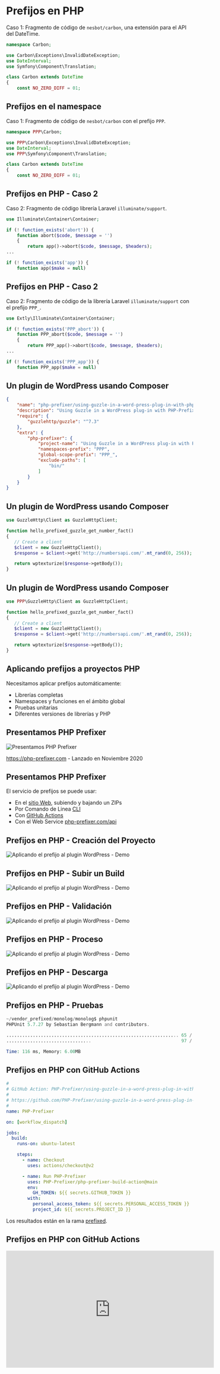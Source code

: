 # Prefijos en PHP <!-- .slide: data-background-image="images/05-about-me/PHP-Prefixer.svg" data-background-size="auto 10%" data-background-position="95% 5%" class="p-small" -->

Caso 1: Fragmento de código de `nesbot/carbon`, una extensión para el API del DateTime.

```php [1-5]
namespace Carbon;

use Carbon\Exceptions\InvalidDateException;
use DateInterval;
use Symfony\Component\Translation;

class Carbon extends DateTime
{
    const NO_ZERO_DIFF = 01;
```


## Prefijos en el namespace<!-- .slide: data-background-image="images/05-about-me/PHP-Prefixer.svg" data-background-size="auto 10%" data-background-position="95% 5%" class="p-small" -->

Caso 1: Fragmento de código de `nesbot/carbon` con el prefijo `PPP`.

```php [1-5]
namespace PPP\Carbon;

use PPP\Carbon\Exceptions\InvalidDateException;
use DateInterval;
use PPP\Symfony\Component\Translation;

class Carbon extends DateTime
{
    const NO_ZERO_DIFF = 01;
```


## Prefijos en PHP - Caso 2<!-- .slide: data-background-image="images/05-about-me/PHP-Prefixer.svg" data-background-size="auto 10%" data-background-position="95% 5%" class="p-small" -->

Caso 2: Fragmento de código librería Laravel `illuminate/support`.

```php [3-4|9-10]
use Illuminate\Container\Container;

if (! function_exists('abort')) {
    function abort($code, $message = '')
    {
        return app()->abort($code, $message, $headers);
...

if (! function_exists('app')) {
    function app($make = null)
```


## Prefijos en PHP - Caso 2 <!-- .slide: data-background-image="images/05-about-me/PHP-Prefixer.svg" data-background-size="auto 10%" data-background-position="95% 5%" class="p-small" -->

Caso 2: Fragmento de código de la librería Laravel `illuminate/support` con el prefijo `PPP_`.

```php [3-4|9-10]
use Extly\Illuminate\Container\Container;

if (! function_exists('PPP_abort')) {
    function PPP_abort($code, $message = '')
    {
        return PPP_app()->abort($code, $message, $headers);
...

if (! function_exists('PPP_app')) {
    function PPP_app($make = null)
```


## Un plugin de WordPress usando Composer <!-- .slide: data-background-image="images/05-about-me/PHP-Prefixer.svg" data-background-size="auto 10%" data-background-position="95% 5%" class="p-small" -->

```json [8-11]
{
    "name": "php-prefixer/using-guzzle-in-a-word-press-plug-in-with-php-prefixer",
    "description": "Using Guzzle in a WordPress plug-in with PHP-Prefixer. A plugin to showcase the PHP-Prefixer service. Install any library freely. PHP-Prefixer will manage your namespaces.",
    "require": {
        "guzzlehttp/guzzle": "^7.3"
    },
    "extra": {
        "php-prefixer": {
            "project-name": "Using Guzzle in a WordPress plug-in with PHP-Prefixer",
            "namespaces-prefix": "PPP",
            "global-scope-prefix": "PPP_",
            "exclude-paths": [
                "bin/"
            ]
        }
    }
}
```


## Un plugin de WordPress usando Composer <!-- .slide: data-background-image="images/05-about-me/PHP-Prefixer.svg" data-background-size="auto 10%" data-background-position="95% 5%" class="p-small" -->

```php [1]
use GuzzleHttp\Client as GuzzleHttpClient;

function hello_prefixed_guzzle_get_number_fact()
{
   // Create a client
   $client = new GuzzleHttpClient();
   $response = $client->get('http://numbersapi.com/'.mt_rand(0, 256));

   return wptexturize($response->getBody());
}
```


## Un plugin de WordPress usando Composer <!-- .slide: data-background-image="images/05-about-me/PHP-Prefixer.svg" data-background-size="auto 10%" data-background-position="95% 5%" class="p-small" -->

```php [1]
use PPP\GuzzleHttp\Client as GuzzleHttpClient;

function hello_prefixed_guzzle_get_number_fact()
{
   // Create a client
   $client = new GuzzleHttpClient();
   $response = $client->get('http://numbersapi.com/'.mt_rand(0, 256));

   return wptexturize($response->getBody());
}
```


## Aplicando prefijos a proyectos PHP <!-- .slide: data-background-image="images/05-about-me/PHP-Prefixer.svg" data-background-size="auto 10%" data-background-position="95% 5%" class="list-small" -->

Necesitamos aplicar prefijos automáticamente:

- Librerías completas
- Namespaces y funciones en el ámbito global
- Pruebas unitarias
- Diferentes versiones de librerías y PHP


## Presentamos PHP Prefixer <!-- .slide: data-background-image="images/05-about-me/PHP-Prefixer.svg" data-background-size="auto 10%" data-background-position="95% 5%" class="p-small" -->

![Presentamos PHP Prefixer](images/30-prefixing-php/php-prefixer.png)<!-- .element: class="w-80" style="border-radius: .25rem; border-width: 1px; border-color: #aaa; border-style: solid;" -->

https://php-prefixer.com - Lanzado en Noviembre 2020


## Presentamos PHP Prefixer <!-- .slide: data-background-image="images/05-about-me/PHP-Prefixer.svg" data-background-size="auto 10%" data-background-position="95% 5%" class="list-small" -->

El servicio de prefijos se puede usar:

- En el [sitio Web](https://php-prefixer.com), subiendo y bajando un ZIPs
- Por Comando de Linea [CLI](https://php-prefixer.com/docs/command-line/)
- Con [GitHub Actions](https://php-prefixer.com/docs/command-line/)
- Con el Web Service [php-prefixer.com/api](https://php-prefixer.com/docs/rest-api-reference/)


## Prefijos en PHP - Creación del Proyecto <!-- .slide: data-background-image="images/05-about-me/PHP-Prefixer.svg" data-background-size="auto 10%" data-background-position="95% 5%" class="p-small" -->

![Aplicando el prefijo al plugin WordPress - Demo](images/30-prefixing-php/php-prefixer.com_service_resources_projects-01.png)<!-- .element: style="heigth: 80%" -->


## Prefijos en PHP - Subir un Build <!-- .slide: data-background-image="images/05-about-me/PHP-Prefixer.svg" data-background-size="auto 10%" data-background-position="95% 5%" class="p-small" -->

![Aplicando el prefijo al plugin WordPress - Demo](images/30-prefixing-php/php-prefixer.com_service_resources_projects-02.png)<!-- .element: style="heigth: 80%" -->


## Prefijos en PHP - Validación <!-- .slide: data-background-image="images/05-about-me/PHP-Prefixer.svg" data-background-size="auto 10%" data-background-position="95% 5%" class="p-small" -->

![Aplicando el prefijo al plugin WordPress - Demo](images/30-prefixing-php/php-prefixer.com_service_resources_projects-03.png)<!-- .element: style="heigth: 80%" -->


## Prefijos en PHP - Proceso <!-- .slide: data-background-image="images/05-about-me/PHP-Prefixer.svg" data-background-size="auto 10%" data-background-position="95% 5%" class="p-small" -->

![Aplicando el prefijo al plugin WordPress - Demo](images/30-prefixing-php/php-prefixer.com_service_resources_projects-04.png)<!-- .element: style="heigth: 80%" -->


## Prefijos en PHP - Descarga <!-- .slide: data-background-image="images/05-about-me/PHP-Prefixer.svg" data-background-size="auto 10%" data-background-position="95% 5%" class="p-small" -->

![Aplicando el prefijo al plugin WordPress - Demo](images/30-prefixing-php/php-prefixer.com_service_resources_projects-05.png)<!-- .element: style="heigth: 80%" -->


## Prefijos en PHP - Pruebas <!-- .slide: data-background-image="images/05-about-me/PHP-Prefixer.svg" data-background-size="auto 10%" data-background-position="95% 5%" class="p-small" -->

```php
~/vendor_prefixed/monolog/monolog$ phpunit
PHPUnit 5.7.27 by Sebastian Bergmann and contributors.

................................................................. 65 / 97 ( 67%)
................................                                  97 / 97 (100%)

Time: 116 ms, Memory: 6.00MB
```


## Prefijos en PHP con GitHub Actions <!-- .slide: data-background-image="images/05-about-me/PHP-Prefixer.svg" data-background-size="auto 10%" data-background-position="95% 5%" class="p-small" -->

```yml
#
# GitHub Action: PHP-Prefixer/using-guzzle-in-a-word-press-plug-in-with-php-prefixer
#
# https://github.com/PHP-Prefixer/using-guzzle-in-a-word-press-plug-in-with-php-prefixer/blob/main/.github/workflows/prefix.yml
#
name: PHP-Prefixer

on: [workflow_dispatch]

jobs:
  build:
    runs-on: ubuntu-latest

    steps:
      - name: Checkout
        uses: actions/checkout@v2

      - name: Run PHP-Prefixer
        uses: PHP-Prefixer/php-prefixer-build-action@main
        env:
          GH_TOKEN: ${{ secrets.GITHUB_TOKEN }}
        with:
          personal_access_token: ${{ secrets.PERSONAL_ACCESS_TOKEN }}
          project_id: ${{ secrets.PROJECT_ID }}
```

Los resultados están en la rama [prefixed](https://github.com/PHP-Prefixer/using-guzzle-in-a-word-press-plug-in-with-php-prefixer/tree/prefixed).


## Prefijos en PHP con GitHub Actions <!-- .slide: data-background-image="images/05-about-me/PHP-Prefixer.svg" data-background-size="auto 10%" data-background-position="95% 5%" class="list-small" -->

<iframe width="560" height="315" src="https://www.youtube.com/embed/7fq6YM_cyx8" title="YouTube video player" frameborder="0" allow="accelerometer; autoplay; clipboard-write; encrypted-media; gyroscope; picture-in-picture" allowfullscreen></iframe>
